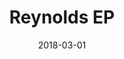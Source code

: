 ---
title: Reynolds EP
date: "2018-03-01"
bandcampUrl: "https://linocutlinocut.bandcamp.com/album/linocut"
---